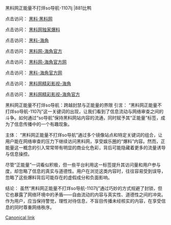 黑料网正能量不打烊so导航-1107lj |881比鸭

点击访问：
<a href="https://heiliaolvzlu3.pages.dev">黑料·黑料网</a>

点击访问：
<a href="https://heiliaoyvnrda.pages.dev">黑料网独家爆料</a>

点击访问：
<a href="https://heiliaokof3cy.pages.dev">黑料-海角</a>

点击访问：
<a href="https://heiliaotlyq53.pages.dev">黑料网-海角官方</a>

点击访问：
<a href="https://heiliao3gvg9x.pages.dev">黑料网-海角官方网</a>

点击访问：
<a href="https://jha.pages.dev/">黑料-海角官方网</a>

点击访问：
<a href="https://heiliaoxfe5rb.pages.dev">黑料网精彩影视-海角</a>

点击访问：
<a href="https://heiliaoubleqx.pages.dev">黑料网精彩影视-海角官方</a>

黑料网正能量不打烊so导航：跨越封禁与正能量的界限
引言：
“黑料网正能量不打烊so导航-1107lj”这一关键词的出现，让我们看到了信息流动与网络审查之间的斗争。如何通过“so导航”保持黑料网站内容的流通，同时赋予其“正能量”标签，成为了信息传播中的一个有趣现象。

主体：
“黑料网正能量不打烊so导航”通过多个镜像站点和特定关键词的组合，让用户能在网络审查的压力下继续访问黑料网，享受娱乐圈的“爆料”内容。然而，正能量这一概念的引入常常带有明显的商业化色彩，背后可能隐藏着更多的流量诱导与信息操控。

尽管“正能量”一词看似积极，但一些平台利用这一标签提升其访问量和用户参与度，却忽略了信息的真实与道德性。用户在浏览这类内容时，往往容易受到误导，忽略了这些爆料背后可能存在的虚假成分和负面影响。

结论：
虽然“黑料网正能量不打烊so导航-1107lj”通过巧妙的方式规避了封锁，但它也暴露了网络环境中的矛盾——自由流动的内容与真实性、道德性之间的冲突。作为用户，应当保持警觉，理性对待信息，不盲目传播未经核实的内容，在享受信息的同时尊重网络秩序。


[Canonical link](https://github.com/ghjk234/23423 )
